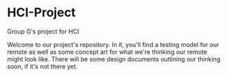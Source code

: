 # HCI-Project
Group G's project for HCI

Welcome to our project's repository. In it, you'll find a testing model for our remote as well as some concept art for what we're thinking our remote might look like. There will be some design documents outlining our thinking soon, if it's not there yet.
